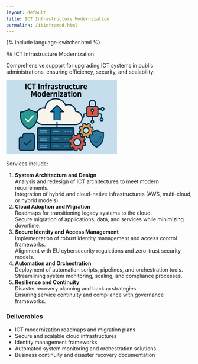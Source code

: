 ```yaml
---
layout: default
title: ICT Infrastructure Modernization
permalink: /itinframod.html
---
```


{% include language-switcher.html %}

<div data-language-section="en" markdown="1">
## ICT Infrastructure Modernization 

Comprehensive support for upgrading ICT systems in public administrations, ensuring efficiency, security, and scalability.

![ICT Infrastructure Modernization](/images/ictmod_small.png)

Services include:

1. **System Architecture and Design**  
   Analysis and redesign of ICT architectures to meet modern requirements.  
   Integration of hybrid and cloud-native infrastructures (AWS, multi-cloud, or hybrid models).
2. **Cloud Adoption and Migration**  
   Roadmaps for transitioning legacy systems to the cloud.  
   Secure migration of applications, data, and services while minimizing downtime.
3. **Secure Identity and Access Management**  
   Implementation of robust identity management and access control frameworks.  
   Alignment with EU cybersecurity regulations and zero-trust security models.
4. **Automation and Orchestration**  
   Deployment of automation scripts, pipelines, and orchestration tools.  
   Streamlining system monitoring, scaling, and compliance processes.
5. **Resilience and Continuity**  
   Disaster recovery planning and backup strategies.  
   Ensuring service continuity and compliance with governance frameworks.

### Deliverables

* ICT modernization roadmaps and migration plans  
* Secure and scalable cloud infrastructures  
* Identity management frameworks  
* Automated system monitoring and orchestration solutions  
* Business continuity and disaster recovery documentation
</div>

<div data-language-section="it" markdown="1" hidden>
## Modernizzazione delle infrastrutture ICT 

Supporto completo per l'aggiornamento dei sistemi ICT nelle amministrazioni pubbliche, garantendo efficienza, sicurezza e scalabilit&agrave;.

![Modernizzazione delle infrastrutture ICT](/images/ictmod_small.png)

I servizi includono:

1. **Architettura e progettazione dei sistemi**  
   Analisi e riprogettazione delle architetture ICT per rispondere ai requisiti moderni.  
   Integrazione di infrastrutture cloud-native e ibride (AWS, multi-cloud o modelli ibridi).
2. **Adozione e migrazione al cloud**  
   Roadmap per la transizione dei sistemi legacy verso il cloud.  
   Migrazione sicura di applicazioni, dati e servizi riducendo al minimo i tempi di fermo.
3. **Gestione sicura delle identit&agrave; e degli accessi**  
   Implementazione di framework solidi per identity management e controllo degli accessi.  
   Allineamento ai regolamenti europei di cybersecurity e ai modelli di sicurezza zero-trust.
4. **Automazione e orchestrazione**  
   Implementazione di script di automazione, pipeline e strumenti di orchestrazione.  
   Razionalizzazione dei processi di monitoraggio, scalabilit&agrave; e conformit&agrave;.
5. **Resilienza e continuit&agrave; operativa**  
   Pianificazione del disaster recovery e definizione di strategie di backup.  
   Garanzia della continuit&agrave; del servizio e della conformit&agrave; ai framework di governance.

### Risultati Deliverabili

* Roadmap di modernizzazione ICT e piani di migrazione  
* Infrastrutture cloud sicure e scalabili  
* Framework per la gestione delle identit&agrave;  
* Soluzioni di monitoraggio e orchestrazione automatizzata  
* Documentazione per business continuity e disaster recovery
</div>
